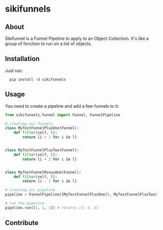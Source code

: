 # sikifunnels

## About
Sikifunnel is a Funnel Pipeline to apply to  an Object Collection. It's like a
group of fonction to run on a list of objects.

## Installation
Just run:
```
  pip install -U sikifunnels
```
## Usage
You need to create a pipeline and add a few funnels to it:

```python
from sikifunnels.funnel import Funnel, FunnelPipeline

# creating our funnels
class MyTestFunnelPlusOne(Funnel):
    def filter(self, l):
        return [i + 1 for i in l]


class MyTestFunnelPlusTwo(Funnel):
    def filter(self, l):
        return [i + 2 for i in l]


class MyTestFunnelMinusOne(Funnel):
    def filter(self, l):
        return [i - 1 for i in l]

# creating our pipeline
pipeline = FunnelPipeline([MyTestFunnelPlusOne(), MyTestFunnelPlusTwo(), MyTestFunnelMinusOne()])

# run the pipeline
pipeline.run([1, 1, 1]) # returns [3, 3, 3]
```

## Contribute
